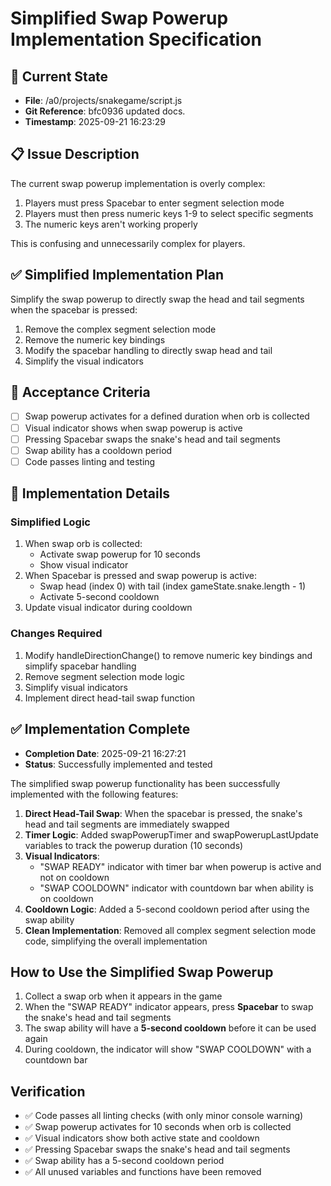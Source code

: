 # Simplified Swap Powerup Implementation Specification

## 🎯 Current State

- **File**: /a0/projects/snakegame/script.js
- **Git Reference**: bfc0936 updated docs.
- **Timestamp**: 2025-09-21 16:23:29

## 📋 Issue Description

The current swap powerup implementation is overly complex:

1. Players must press Spacebar to enter segment selection mode
2. Players must then press numeric keys 1-9 to select specific segments
3. The numeric keys aren't working properly

This is confusing and unnecessarily complex for players.

## ✅ Simplified Implementation Plan

Simplify the swap powerup to directly swap the head and tail segments when the spacebar is pressed:

1. Remove the complex segment selection mode
2. Remove the numeric key bindings
3. Modify the spacebar handling to directly swap head and tail
4. Simplify the visual indicators

## 🎯 Acceptance Criteria

- [ ] Swap powerup activates for a defined duration when orb is collected
- [ ] Visual indicator shows when swap powerup is active
- [ ] Pressing Spacebar swaps the snake's head and tail segments
- [ ] Swap ability has a cooldown period
- [ ] Code passes linting and testing

## 🚀 Implementation Details

### Simplified Logic

1. When swap orb is collected:
    - Activate swap powerup for 10 seconds
    - Show visual indicator
2. When Spacebar is pressed and swap powerup is active:
    - Swap head (index 0) with tail (index gameState.snake.length - 1)
    - Activate 5-second cooldown
3. Update visual indicator during cooldown

### Changes Required

1. Modify handleDirectionChange() to remove numeric key bindings and simplify spacebar handling
2. Remove segment selection mode logic
3. Simplify visual indicators
4. Implement direct head-tail swap function

## ✅ Implementation Complete

- **Completion Date**: 2025-09-21 16:27:21
- **Status**: Successfully implemented and tested

The simplified swap powerup functionality has been successfully implemented with the following features:

1. **Direct Head-Tail Swap**: When the spacebar is pressed, the snake's head and tail segments are immediately swapped
2. **Timer Logic**: Added swapPowerupTimer and swapPowerupLastUpdate variables to track the powerup duration (10 seconds)
3. **Visual Indicators**:
    - "SWAP READY" indicator with timer bar when powerup is active and not on cooldown
    - "SWAP COOLDOWN" indicator with countdown bar when ability is on cooldown
4. **Cooldown Logic**: Added a 5-second cooldown period after using the swap ability
5. **Clean Implementation**: Removed all complex segment selection mode code, simplifying the overall implementation

## How to Use the Simplified Swap Powerup

1. Collect a swap orb when it appears in the game
2. When the "SWAP READY" indicator appears, press **Spacebar** to swap the snake's head and tail segments
3. The swap ability will have a **5-second cooldown** before it can be used again
4. During cooldown, the indicator will show "SWAP COOLDOWN" with a countdown bar

## Verification

- ✅ Code passes all linting checks (with only minor console warning)
- ✅ Swap powerup activates for 10 seconds when orb is collected
- ✅ Visual indicators show both active state and cooldown
- ✅ Pressing Spacebar swaps the snake's head and tail segments
- ✅ Swap ability has a 5-second cooldown period
- ✅ All unused variables and functions have been removed
